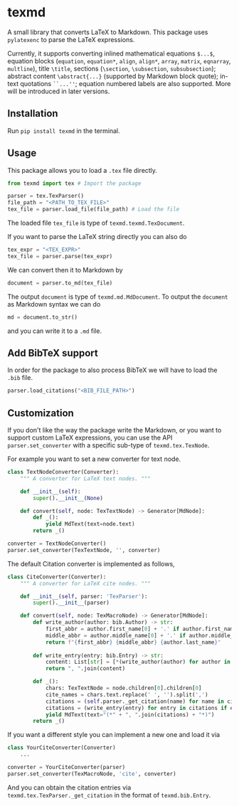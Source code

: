 # texmd
A small library that converts LaTeX to Markdown.
This package uses `pylatexenc` to parse the LaTeX expressions.

Currently, it supports converting inlined mathematical equations `$...$`, 
equation blocks (`equation`, `equation*`, `align`, `align*`, `array`, `matrix`, `eqnarray`, `multline`), 
title `\title`, sections (`\section`, `\subsection`, `subsubsection`); abstract content `\abstract{...}` 
(supported by Markdown block quote); in-text quotations ``` ``...'' ```; equation numbered labels are also supported.
More will be introduced in later versions.

## Installation
Run ```pip install texmd``` in the terminal.

## Usage
This package allows you to load a `.tex` file directly.
```python
from texmd import tex # Import the package

parser = tex.TexParser()
file_path = "<PATH_TO_TEX_FILE>"
tex_file = parser.load_file(file_path) # Load the file
```
The loaded file ```tex_file``` is type of ```texmd.texmd.TexDocument```.

If you want to parse the LaTeX string directly you can also do
```python
tex_expr = "<TEX_EXPR>"
tex_file = parser.parse(tex_expr)
```

We can convert then it to Markdown by
```python
document = parser.to_md(tex_file)
```
The output `document` is type of ```texmd.md.MdDocument```.
To output the `document` as Markdown syntax we can do
```python
md = document.to_str()
```
and you can write it to a `.md` file.

## Add BibTeX support
In order for the package to also process BibTeX we will have to load the `.bib` file.
```python
parser.load_citations("<BIB_FILE_PATH>")
```

## Customization
If you don't like the way the package write the Markdown, or you want to support custom LaTeX expressions,
you can use the API ```parser.set_converter``` with a specific sub-type of `texmd.tex.TexNode`.

For example you want to set a new converter for text node.
```python
class TextNodeConverter(Converter):
    """ A converter for LaTeX text nodes. """

    def __init__(self):
        super().__init__(None)

    def convert(self, node: TexTextNode) -> Generator[MdNode]:
        def _():
            yield MdText(text=node.text)
        return _()

converter = TextNodeConverter()
parser.set_converter(TexTextNode, '', converter)
```

The default Citation converter is implemented as follows,
```python
class CiteConverter(Converter):
    """ A converter for LaTeX cite nodes. """

    def __init__(self, parser: 'TexParser'):
        super().__init__(parser)

    def convert(self, node: TexMacroNode) -> Generator[MdNode]:
        def write_author(author: bib.Author) -> str:
            first_abbr = author.first_name[0] + '.' if author.first_name else ''
            middle_abbr = author.middle_name[0] + '.' if author.middle_name else ''
            return f"{first_abbr} {middle_abbr} {author.last_name}"
        
        def write_entry(entry: bib.Entry) -> str:
            content: List[str] = [*(write_author(author) for author in entry.authors), entry.title, entry.year]
            return ", ".join(content)

        def _():
            chars: TexTextNode = node.children[0].children[0]
            cite_names = chars.text.replace(' ', '').split(',')
            citations = (self.parser._get_citation(name) for name in cite_names)
            citations = (write_entry(entry) for entry in citations if entry)
            yield MdText(text="(*" + ", ".join(citations) + "*)")
        return _()
```
If you want a different style you can implement a new one and load it via
```python
class YourCiteConverter(Converter)
    ...

converter = YourCiteConverter(parser)
parser.set_converter(TexMacroNode, 'cite', converter)
```
And you can obtain the citation entries via ```texmd.tex.TexParser._get_citation```
in the format of ```texmd.bib.Entry```.
